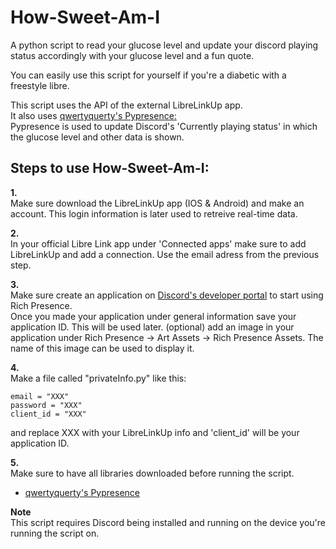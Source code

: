 # How-Sweet-Am-I
A python script to read your glucose level and update your discord playing status accordingly with your glucose level and a fun quote. 

You can easily use this script for yourself if you're a diabetic with a freestyle libre.  

This script uses the API of the external LibreLinkUp app.  
It also uses [qwertyquerty's Pypresence: ](https://github.com/qwertyquerty/pypresence)   
Pypresence is used to update Discord's 'Currently playing status' in which the glucose level and other data is shown.


## Steps to use How-Sweet-Am-I:

**1.**  
Make sure download the LibreLinkUp app (IOS & Android) and make an account. This login information is later used to retreive real-time data.

**2.**  
In your official Libre Link app under 'Connected apps' make sure to add LibreLinkUp and add a connection.
Use the email adress from the previous step.

**3.**  
Make sure create an application on [Discord's developer portal](https://discord.com/developers/applications) to start using Rich Presence.  
Once you made your application under general information save your application ID. This will be used later.
(optional) add an image in your application under Rich Presence -> Art Assets -> Rich Presence Assets. The name of this image can be used to display it.  

**4.**  
Make a file called "privateInfo.py" like this:  

    email = "XXX"  
    password = "XXX"  
    client_id = "XXX"  
    
and replace XXX with your LibreLinkUp info and 'client_id' will be your application ID.

**5.**  
Make sure to have all libraries downloaded before running the script.  
- [qwertyquerty's Pypresence](https://github.com/qwertyquerty/pypresence) 

**Note**  
This script requires Discord being installed and running on the device you're running the script on.
